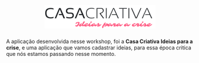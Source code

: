 <h1 align="center">
  <img src="https://github.com/alexandredev3/casa-criativa/blob/master/public/logo.png" />
</h1>

<p>A aplicação desenvolvida nesse workshop, foi a <strong>Casa Criativa Ideias para a crise</strong>, e uma aplicação que vamos cadastrar ideias, para essa época critica que nós estamos passando nesse momento.</p>
